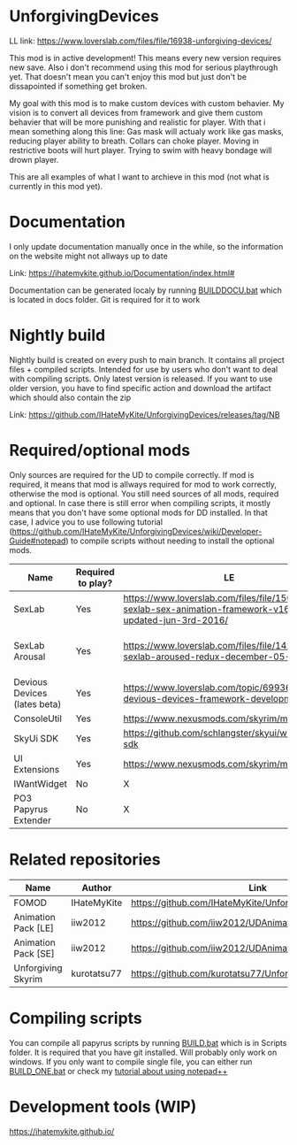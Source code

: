 # UnforgivingDevices
LL link: https://www.loverslab.com/files/file/16938-unforgiving-devices/

This mod is in active development! This means every new version requires new save. Also i don't recommend using this mod for serious playthrough yet. That doesn't mean you can't enjoy this mod but just don't be dissapointed if something get broken.

 
My goal with this mod is to make custom devices with custom behavier. My vision is to convert all devices from framework and give them custom behavier that will be more punishing and realistic for player. With that i mean something along this line: Gas mask will actualy work like gas masks, reducing player ability to breath. Collars can choke player. Moving in restrictive boots will hurt player. Trying to swim with heavy bondage will drown player.

This are all examples of what I want to archieve in this mod (not what is currently in this mod yet).

# Documentation

I only update documentation manually once in the while, so the information on the website might not allways up to date

Link: https://ihatemykite.github.io/Documentation/index.html#

Documentation can be generated localy by running [BUILDDOCU.bat](https://github.com/IHateMyKite/UnforgivingDevices/blob/main/docs/BUILDDOCU.bat) which is located in docs folder. Git is required for it to work

# Nightly build

Nightly build is created on every push to main branch. It contains all project files + compiled scripts. Intended for use by users who don't want to deal with compiling scripts. Only latest version is released. If you want to use older version, you have to find specific action and download the artifact which should also contain the zip

Link: https://github.com/IHateMyKite/UnforgivingDevices/releases/tag/NB

# Required/optional mods

Only sources are required for the UD to compile correctly. If mod is required, it means that mod is allways required for mod to work correctly, otherwise the mod is optional. You still need sources of all mods, required and optional. In case there is still error when compiling scripts, it mostly means that you don't have some optional mods for DD installed. In that case, I advice you to use following tutorial (https://github.com/IHateMyKite/UnforgivingDevices/wiki/Developer-Guide#notepad) to compile scripts without needing to install the optional mods.


| **Name**                     | **Required to play?** | **LE**                                                                                                    | **SE**                                                                                                                                                          |
|------------------------------|-----------------------|-----------------------------------------------------------------------------------------------------------|-----------------------------------------------------------------------------------------------------------------------------------------------------------------|
| SexLab                       | Yes                   | https://www.loverslab.com/files/file/150-skyrim-sexlab-sex-animation-framework-v162-updated-jun-3rd-2016/ | https://www.loverslab.com/files/file/20058-sexlab-se-sex-animation-framework-v165-110822/                                                                       |
| SexLab Arousal               | Yes                   | https://www.loverslab.com/files/file/1421-sexlab-aroused-redux-december-05-2016/                          | https://www.loverslab.com/files/file/5482-sexlab-aroused-redux-sse-version-29/ or https://www.loverslab.com/files/file/20867-osl-aroused-arousal-reborn-sse-ae/ |
| Devious Devices (lates beta) | Yes                   | https://www.loverslab.com/topic/69936-devious-devices-framework-developmentbeta                           | https://www.loverslab.com/topic/69936-devious-devices-framework-developmentbeta                                                                                 |
| ConsoleUtil                  | Yes                   | https://www.nexusmods.com/skyrim/mods/66257                                                               | https://www.nexusmods.com/skyrimspecialedition/mods/24858                                                                                                       |
| SkyUi SDK                    | Yes                   | https://github.com/schlangster/skyui/wiki#skyui-sdk                                                       | https://github.com/schlangster/skyui/wiki#skyui-sdk                                                                                                             |
| UI Extensions                | Yes                   | https://www.nexusmods.com/skyrim/mods/57046                                                               | https://www.nexusmods.com/skyrimspecialedition/mods/17561                                                                                                       |
| IWantWidget                  | No                    | X                                                                                                         | https://www.nexusmods.com/skyrimspecialedition/mods/36457                                                                                                       |
| PO3 Papyrus Extender         | No                    | X                                                                                                         | https://www.nexusmods.com/skyrimspecialedition/mods/22854                                                                                                       |

# Related repositories

| **Name**            | **Author**  | **Link**                                         |
|---------------------|-------------|--------------------------------------------------|
| FOMOD               | IHateMyKite | https://github.com/IHateMyKite/UnforgivingDevices_FOMOD|
| Animation Pack [LE] | iiw2012     | https://github.com/iiw2012/UDAnimationsLE        |
| Animation Pack [SE] | iiw2012     | https://github.com/iiw2012/UDAnimationsSE        |
| Unforgiving Skyrim  | kurotatsu77 | https://github.com/kurotatsu77/UnforgivingSkyrim |

# Compiling scripts

You can compile all papyrus scripts by running [BUILD.bat](https://github.com/IHateMyKite/UnforgivingDevices/blob/main/Scripts/BUILD_ALL.bat) which is in Scripts folder. It is required that you have git installed. Will probably only work on windows. If you only want to compile single file, you can either run [BUILD_ONE.bat](https://github.com/IHateMyKite/UnforgivingDevices/blob/main/Scripts/BUILD_ONE.bat) or check my [tutorial about using notepad++](https://github.com/IHateMyKite/UnforgivingDevices/wiki/Developer-Guide#notepad)

# Development tools (WIP)
https://ihatemykite.github.io/
